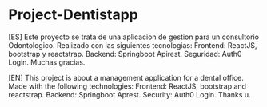 # Project-Dentistapp
[ES]
Este proyecto se trata de una aplicacion de gestion para un consultorio Odontologico.
Realizado con las siguientes tecnologias:
Frontend: ReactJS, bootstrap y reactstrap.
Backend: Springboot Apirest.
Seguridad: Auth0 Login.
Muchas gracias.

[EN]
This project is about a management application for a dental office.
Made with the following technologies:
Frontend: ReactJS, bootstrap and reactstrap.
Backend: Springboot Aprest.
Security: Auth0 Login.
Thanks u.
